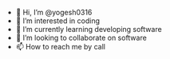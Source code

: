 - 👋 Hi, I’m @yogesh0316
- 👀 I’m interested in coding
- 🌱 I’m currently learning developing software
- 💞️ I’m looking to collaborate on software
- 📫 How to reach me by call

<!---
yogesh0316/yogesh0316 is a ✨ special ✨ repository because its `README.md` (this file) appears on your GitHub profile.
You can click the Preview link to take a look at your changes.
--->
